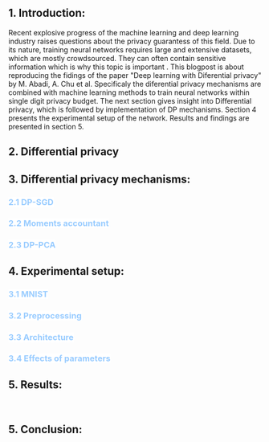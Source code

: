 
<h2>1. Introduction:</h2>
Recent explosive progress of the machine learning and deep learning industry raises questions about the privacy guarantess of this field. Due to its nature, training neural networks requires large and extensive datasets, which are mostly crowdsourced. They can often contain sensitive information which is why this topic is important . This blogpost is about reproducing the fidings of the paper "Deep learning with Diferential privacy" by M. Abadi, A. Chu et al. Specificaly the diferential privacy mechanisms are combined with machine learning methods to train neural networks within single digit privacy budget. The next section gives insight into Differential privacy, which is followed by implementation of DP mechanisms. Section 4 presents the experimental setup of the network. Results and findings are presented in section 5.
<h2>2. Differential privacy</h2>

<h2>3. Differential privacy mechanisms:</h2>
<h3><span style="color: #99ccff; background-color: #ffffff;"><strong>2.1 DP-SGD</strong></span></h3>
<h3><span style="color: #99ccff; background-color: #ffffff;"><strong>2.2 Moments accountant</strong></span></h3>
<h3><span style="color: #99ccff; background-color: #ffffff;"><strong>2.3 DP-PCA</strong></span></h3>
<h2>4. Experimental setup:</h2>
<h3><span style="color: #99ccff; background-color: #ffffff;"><strong>3.1 MNIST</strong></span></h3>
<h3><span style="color: #99ccff; background-color: #ffffff;"><strong>3.2 Preprocessing</strong></span></h3>
<h3><span style="color: #99ccff; background-color: #ffffff;"><strong>3.3 Architecture</strong></span></h3>
<h3><span style="color: #99ccff; background-color: #ffffff;"><strong>3.4 Effects of parameters</strong></span></h3>
<h2>5. Results:</h2>
<p>&nbsp;</p>
<h2>5. Conclusion:</h2>
